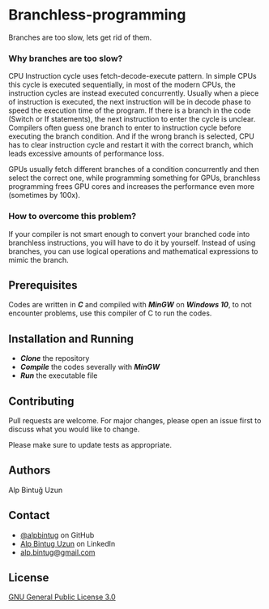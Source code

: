 # Branchless-programming
Branches are too slow, lets get rid of them.

### Why branches are too slow?

CPU Instruction cycle uses fetch-decode-execute pattern. In simple CPUs this cycle is executed sequentially, in most of the modern CPUs, the instruction cycles are instead executed concurrently. Usually when a piece of instruction is executed, the next instruction will be in decode phase to speed the execution time of the program. If there is a branch in the code (Switch or If statements), the next instruction to enter the cycle is unclear. Compilers often guess one branch to enter to instruction cycle before executing the branch condition. And if the wrong branch is selected, CPU has to clear instruction cycle and restart it with the correct branch, which leads excessive amounts of performance loss. 

GPUs usually fetch different branches of a condition concurrently and then select the correct one, while programming something for GPUs, branchless programming frees GPU cores and increases the performance even more (sometimes by 100x).

### How to overcome this problem?

If your compiler is not smart enough to convert your branched code into branchless instructions, you will have to do it by yourself. Instead of using branches, you can use logical operations and mathematical expressions to mimic the branch.

## Prerequisites

Codes are written in ***C*** and compiled with ***MinGW*** on ***Windows 10***, to not encounter problems, use this compiler of C to run the codes.

## Installation and Running

- ***Clone*** the repository
- ***Compile*** the codes severally with ***MinGW***
- ***Run*** the executable file

## Contributing
Pull requests are welcome. For major changes, please open an issue first to discuss what you would like to change.

Please make sure to update tests as appropriate.

## Authors
Alp Bintuğ Uzun

## Contact
- [@alpbintug](https://github.com/alpbintug) on GitHub
- [Alp Bintug Uzun](www.linkedin.com/in/alpbintug) on LinkedIn
- alp.bintug@gmail.com

## License
[GNU General Public License 3.0](https://www.gnu.org/licenses/gpl-3.0.en.html)
